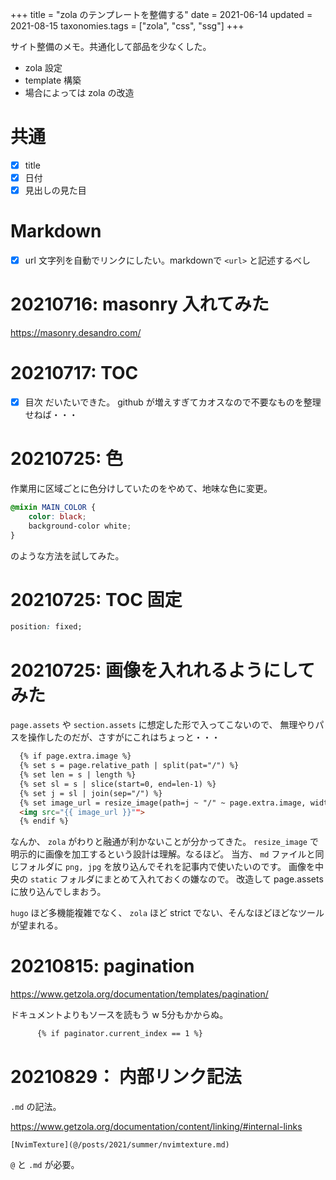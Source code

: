 +++
title = "zola のテンプレートを整備する"
date = 2021-06-14
updated = 2021-08-15
taxonomies.tags = ["zola", "css", "ssg"]
+++

サイト整備のメモ。共通化して部品を少なくした。

* zola 設定
* template 構築
* 場合によっては zola の改造

# 共通

* [x] title
* [x] 日付
* [x] 見出しの見た目

# Markdown

* [x] url 文字列を自動でリンクにしたい。markdownで `<url>` と記述するべし

# 20210716: masonry 入れてみた

<https://masonry.desandro.com/>

# 20210717: TOC

* [x] 目次
だいたいできた。
github が増えすぎてカオスなので不要なものを整理せねば・・・

# 20210725: 色

作業用に区域ごとに色分けしていたのをやめて、地味な色に変更。

```scss
@mixin MAIN_COLOR {
    color: black;
    background-color white;
}
```

のような方法を試してみた。

# 20210725: TOC 固定

```css
position: fixed;
```

# 20210725: 画像を入れれるようにしてみた

`page.assets` や `section.assets` に想定した形で入ってこないので、
無理やりパスを操作したのだが、さすがにこれはちょっと・・・

```html
  {% if page.extra.image %}
  {% set s = page.relative_path | split(pat="/") %}
  {% set len = s | length %}
  {% set sl = s | slice(start=0, end=len-1) %}
  {% set j = sl | join(sep="/") %}
  {% set image_url = resize_image(path=j ~ "/" ~ page.extra.image, width=600, op="fit_width") %}
  <img src="{{ image_url }}"">
  {% endif %}
```

なんか、 `zola` がわりと融通が利かないことが分かってきた。
`resize_image` で明示的に画像を加工するという設計は理解。なるほど。
当方、 `md` ファイルと同じフォルダに `png, jpg` を放り込んでそれを記事内で使いたいのです。
画像を中央の `static` フォルダにまとめて入れておくの嫌なので。
改造して page.assets に放り込んでしまおう。

`hugo` ほど多機能複雑でなく、 `zola` ほど strict でない、そんなほどほどなツールが望まれる。

# 20210815: pagination

<https://www.getzola.org/documentation/templates/pagination/>

ドキュメントよりもソースを読もう w
5分もかからぬ。

```html
      {% if paginator.current_index == 1 %}
```

# 20210829： 内部リンク記法

`.md` の記法。

<https://www.getzola.org/documentation/content/linking/#internal-links>

`[NvimTexture](@/posts/2021/summer/nvimtexture.md)`

`@` と `.md` が必要。

